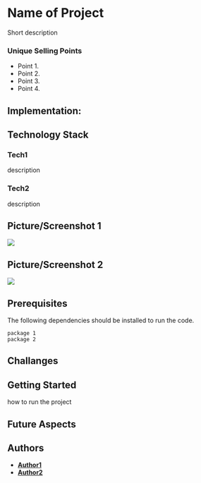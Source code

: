 # Name of Project

Short description

### Unique Selling Points

* Point 1.
* Point 2.
* Point 3.
* Point 4.


## Implementation: 

## Technology Stack  

### Tech1

description 

### Tech2

description

## Picture/Screenshot 1
<img src="source">

## Picture/Screenshot 2
<img src="source" >
  

## Prerequisites

The following dependencies should be installed to run the code. 

```
package 1
package 2
```

## Challanges



## Getting Started

how to run the project

## Future Aspects

## Authors
* [**Author1**](https://github.com/author1) 
* [**Author2**](https://github.com/author2)
 

